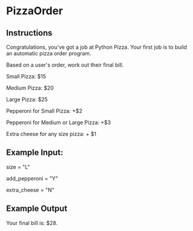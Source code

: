 # PizzaOrder

## Instructions

Congratulations, you've got a job at Python Pizza. Your first job is to build an automatic pizza order program.

Based on a user's order, work out their final bill.

Small Pizza: $15

Medium Pizza: $20

Large Pizza: $25

Pepperoni for Small Pizza: +$2

Pepperoni for Medium or Large Pizza: +$3

Extra cheese for any size pizza: + $1

## Example Input:

size = "L"

add_pepperoni = "Y"

extra_cheese = "N"

## Example Output

Your final bill is: $28.

